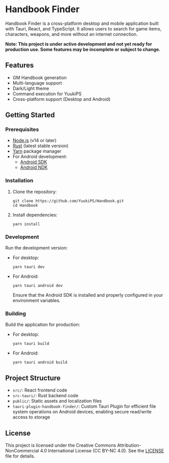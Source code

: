 # Handbook Finder

Handbook Finder is a cross-platform desktop and mobile application built with Tauri, React, and TypeScript. It allows users to search for game items, characters, weapons, and more without an internet connection.

**Note: This project is under active development and not yet ready for production use. Some features may be incomplete or subject to change.**

## Features

- GM Handbook generation
- Multi-language support
- Dark/Light theme
- Command execution for YuukiPS
- Cross-platform support (Desktop and Android)

## Getting Started

### Prerequisites

- [Node.js](https://nodejs.org/) (v14 or later)
- [Rust](https://www.rust-lang.org/) (latest stable version)
- [Yarn](https://yarnpkg.com/) package manager
- For Android development:
  - [Android SDK](https://developer.android.com/studio)
  - [Android NDK](https://developer.android.com/ndk)

### Installation

1. Clone the repository:
   ```
   git clone https://github.com/YuukiPS/Handbook.git
   cd Handbook
   ```

2. Install dependencies:
   ```
   yarn install
   ```

### Development

Run the development version:

- For desktop:
  ```
  yarn tauri dev
  ```

- For Android:
  ```
  yarn tauri android dev
  ```
  Ensure that the Android SDK is installed and properly configured in your environment variables.

### Building

Build the application for production:

- For desktop:
  ```
  yarn tauri build
  ```

- For Android:
  ```
  yarn tauri android build
  ```

## Project Structure

- `src/`: React frontend code
- `src-tauri/`: Rust backend code
- `public/`: Static assets and localization files
- `tauri-plugin-handbook-finder/`: Custom Tauri Plugin for efficient file system operations on Android devices, enabling secure read/write access to storage

## License

This project is licensed under the Creative Commons Attribution-NonCommercial 4.0 International License (CC BY-NC 4.0).
See the [LICENSE](LICENSE) file for details.
